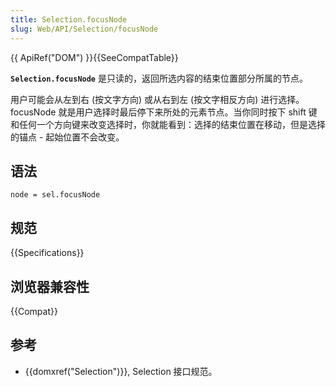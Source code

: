 ```yaml
---
title: Selection.focusNode
slug: Web/API/Selection/focusNode
---
```


{{ ApiRef("DOM") }}{{SeeCompatTable}}

**`Selection.focusNode`** 是只读的，返回所选内容的结束位置部分所属的节点。

用户可能会从左到右 (按文字方向) 或从右到左 (按文字相反方向) 进行选择。focusNode 就是用户选择时最后停下来所处的元素节点。当你同时按下 shift 键和任何一个方向键来改变选择时，你就能看到：选择的结束位置在移动，但是选择的锚点 - 起始位置不会改变。

## 语法

```plain
node = sel.focusNode
```

## 规范

{{Specifications}}

## 浏览器兼容性

{{Compat}}

## 参考

- {{domxref("Selection")}}, Selection 接口规范。
